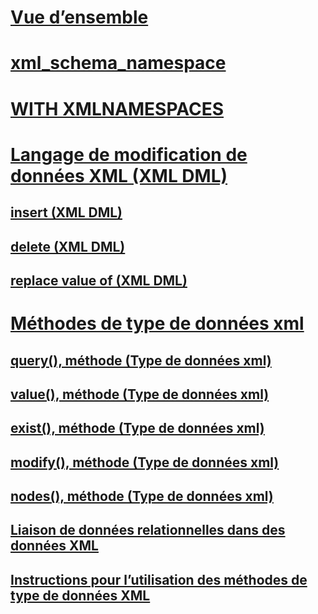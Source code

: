 # [Vue d’ensemble](xml-transact-sql.md)  
# [xml_schema_namespace](xml-schema-namespace.md)  
# [WITH XMLNAMESPACES](with-xmlnamespaces.md)  
# [Langage de modification de données XML (XML DML)](xml-data-modification-language-xml-dml.md)  
## [insert (XML DML)](insert-xml-dml.md)  
## [delete (XML DML)](delete-xml-dml.md)  
## [replace value of (XML DML)](replace-value-of-xml-dml.md)  
# [Méthodes de type de données xml](xml-data-type-methods.md)  
## [query(), méthode (Type de données xml)](query-method-xml-data-type.md)  
## [value(), méthode (Type de données xml)](value-method-xml-data-type.md)  
## [exist(), méthode (Type de données xml)](exist-method-xml-data-type.md)  
## [modify(), méthode (Type de données xml)](modify-method-xml-data-type.md)  
## [nodes(), méthode (Type de données xml)](nodes-method-xml-data-type.md)  
## [Liaison de données relationnelles dans des données XML](binding-relational-data-inside-xml-data.md)  
## [Instructions pour l’utilisation des méthodes de type de données XML](guidelines-for-using-xml-data-type-methods.md)  
